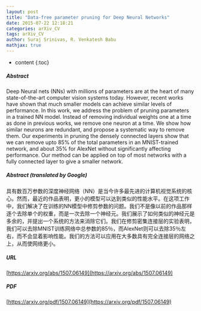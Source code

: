 ```yaml
---
layout: post
title: "Data-free parameter pruning for Deep Neural Networks"
date: 2015-07-22 12:18:21
categories: arXiv_CV
tags: arXiv_CV
author: Suraj Srinivas, R. Venkatesh Babu
mathjax: true
---
```


* content
{:toc}

##### Abstract
Deep Neural nets (NNs) with millions of parameters are at the heart of many state-of-the-art computer vision systems today. However, recent works have shown that much smaller models can achieve similar levels of performance. In this work, we address the problem of pruning parameters in a trained NN model. Instead of removing individual weights one at a time as done in previous works, we remove one neuron at a time. We show how similar neurons are redundant, and propose a systematic way to remove them. Our experiments in pruning the densely connected layers show that we can remove upto 85\% of the total parameters in an MNIST-trained network, and about 35\% for AlexNet without significantly affecting performance. Our method can be applied on top of most networks with a fully connected layer to give a smaller network.

##### Abstract (translated by Google)
具有数百万参数的深度神经网络（NN）是当今许多最先进的计算机视觉系统的核心。然而，最近的作品表明，更小的模型可以达到类似的性能水平。在这项工作中，我们解决了在训练的NN模型中修剪参数的问题。我们不是像以前的作品那样逐个去除单个的权重，而是一次去除一个神经元。我们展示了如何类似的神经元是多余的，并提出一个系统的方法来消除它们。我们在修剪密集连接层的实验表明，我们可以去除MNIST训练网络中总参数的85％，而AlexNet则可以去除35％左右，而不会显着影响性能。我们的方法可以应用在大多数具有完全连接层的网络之上，从而使网络更小。

##### URL
[https://arxiv.org/abs/1507.06149](https://arxiv.org/abs/1507.06149)

##### PDF
[https://arxiv.org/pdf/1507.06149](https://arxiv.org/pdf/1507.06149)

